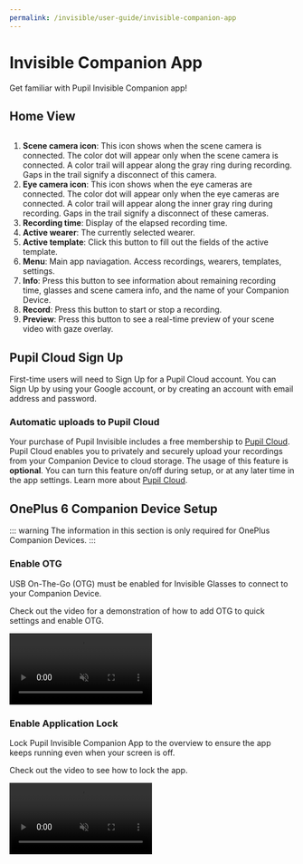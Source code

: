 ```yaml
---
permalink: /invisible/user-guide/invisible-companion-app
---
```


# Invisible Companion App
Get familiar with Pupil Invisible Companion app!

## Home View
<div class="pb-4" style="display:flex;justify-content:center;">
  <v-img 
  :src="require('../../media/invisible/invisible-companion-app/invisible-companion-intro.jpg')"
  max-width=80%
  >
  </v-img>
</div>

1. **Scene camera icon**: This icon shows when the scene camera is connected. The color dot will appear only when the scene camera is connected. A color trail will appear along the gray ring during recording. Gaps in the trail signify a disconnect of this camera.
2. **Eye camera icon**: This icon shows when the eye cameras are connected. The color dot will appear only when the eye cameras are connected. A color trail will appear along the inner gray ring during recording. Gaps in the trail signify a disconnect of these cameras. 
3. **Recording time**: Display of the elapsed recording time.  
4. **Active wearer**: The currently selected wearer.
5. **Active template**: Click this button to fill out the fields of the active template.
6. **Menu**: Main app naviagation. Access recordings, wearers, templates, settings.
7. **Info**: Press this button to see information about remaining recording time, glasses and scene camera info, and the name of your Companion Device.
8. **Record**: Press this button to start or stop a recording.
9. **Preview**: Press this button to see a real-time preview of your scene video with gaze overlay.


## Pupil Cloud Sign Up

First-time users will need to Sign Up for a Pupil Cloud account. You can Sign Up by using your Google account, or by creating an account with email address and password.

### Automatic uploads to Pupil Cloud

Your purchase of Pupil Invisible includes a free membership to [Pupil Cloud](/cloud). Pupil Cloud enables you to privately and securely upload your recordings from your Companion Device to cloud storage. The usage of this feature is **optional**. You can turn this feature on/off during setup, or at any later time in the app settings. Learn more about [Pupil Cloud](/cloud).

<v-divider></v-divider>

## OnePlus 6 Companion Device Setup

::: warning
The information in this section is only required for OnePlus Companion Devices.
:::

### Enable OTG
USB On-The-Go (OTG) must be enabled for Invisible Glasses to connect to your Companion Device. 
    
Check out the video for a demonstration of how to add OTG to quick settings and enable OTG.

<video width="50%" controls muted class="mb-5">
  <source src="../../media/invisible/invisible-companion-app/videos/usb_otg_oneplus6.mp4" type="video/mp4">
</video>

### Enable Application Lock

Lock Pupil Invisible Companion App to the overview to ensure the app keeps running even when your screen is off.
    
Check out the video to see how to lock the app.

<video width="50%" controls muted class="mb-5">
  <source src="../../media/invisible/invisible-companion-app/videos/app_lock_oneplus6.mp4" type="video/mp4">
</video>
